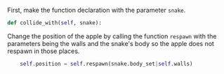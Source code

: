 <!--title={collide_with explained}-->

<!--badges={Software Engineering:36,Python:60,Tinkerer:29}-->

<!--concepts={Class Method, Class Variable}-->

First, make the function declaration with the parameter `snake`.

```python
def collide_with(self, snake):
```

Change the position of the apple by calling the function `respawn` with the parameters being the walls and the snake's body so the apple does not respawn in those places.

```python
	self.position = self.respawn(snake.body_set|self.walls)
```

